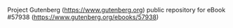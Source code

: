 Project Gutenberg (https://www.gutenberg.org) public repository for
eBook #57938 (https://www.gutenberg.org/ebooks/57938)
